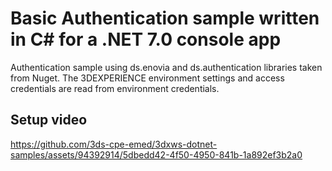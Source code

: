 ﻿# Basic Authentication sample written in C# for a .NET 7.0 console app
Authentication sample using ds.enovia and ds.authentication libraries taken from Nuget. The 3DEXPERIENCE environment settings and access credentials are read from environment credentials.

## Setup video
https://github.com/3ds-cpe-emed/3dxws-dotnet-samples/assets/94392914/5dbedd42-4f50-4950-841b-1a892ef3b2a0

